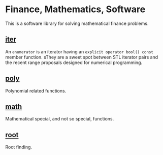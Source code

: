 # Finance, Mathematics, Software

This is a software library for solving mathematical finance problems.

## [iter](iter/README.md)
An `enumerator` is an  iterator having an `explicit operator bool() const` member function. 
sThey are a sweet spot between STL iterator pairs and the recent range proposals designed for
numerical programming.

## [poly](poly/README.md)
Polynomial related functions.

## [math](math/README.md)
Mathematical special, and not so special, functions.

## [root](math/README.md)
Root finding.